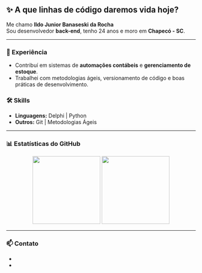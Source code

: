 ## ✨ A que linhas de código daremos vida hoje?

Me chamo **Ildo Junior Banaseski da Rocha**  
Sou desenvolvedor **back-end**, tenho 24 anos e moro em **Chapecó - SC**.  

---

### 💼 Experiência
- Contribuí em sistemas de **automações contábeis** e **gerenciamento de estoque**.  
- Trabalhei com metodologias ágeis, versionamento de código e boas práticas de desenvolvimento.  

### 🛠️ Skills
- **Linguagens:** Delphi | Python  
- **Outros:** Git | Metodologias Ágeis  

---

### 📊 Estatísticas do GitHub
<p align="center">
  <img height="180em" src="https://github-readme-stats.vercel.app/api?username=ildojunior&show_icons=true&theme=tokyonight" />
  <img height="180em" src="https://github-readme-stats.vercel.app/api/top-langs/?username=ildojunior&layout=compact&theme=tokyonight" />
</p>

---

### 📫 Contato
- [](#)  
- [](#)  
